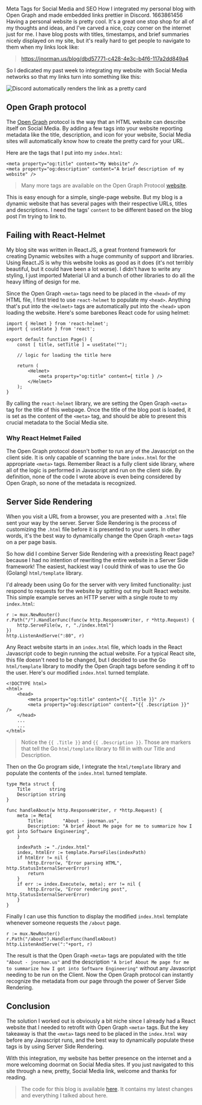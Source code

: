 Meta Tags for Social Media and SEO
How I integrated my personal blog with Open Graph and made embedded links prettier in Discord.
1663861456
Having a personal website is pretty cool. It's a great one stop shop for all of my thoughts and ideas, and I've carved a nice, cozy corner on the internet just for me. I have blog posts with titles, timestamps, and brief summaries nicely displayed on my site, but it's really hard to get people to navigate to them when my links look like:

>https://jnorman.us/blog/dbd57771-c428-4e3c-b4f6-117a2dd849a4

So I dedicated my past week to integrating my website with Social Media networks so that my links turn into something like this:

![Discord automatically renders the link as a pretty card](https://external-preview.redd.it/8b8Cvc1uc2eBzhThtd1uLXsYT1YbnBDqSIgRx3lKBpo.png?auto=webp&s=ea7f682383758207305b905506eebffba4751f8c)

## Open Graph protocol
The [Open Graph](https://ogp.me/) protocol is the way that an HTML website can describe itself on Social Media. By adding a few tags into your website reporting metadata like the title, description, and icon for your website, Social Media sites will automatically know how to create the pretty card for your URL.

Here are the tags that I put into my `index.html`:

	<meta property="og:title" content="My Website" />
	<meta property="og:description" content="A brief description of my website" />

> Many more tags are available on the Open Graph Protocol [website](https://ogp.me/).

This is easy enough for a simple, single-page website. But my blog is a dynamic website that has several pages with their respective URLs, titles and descriptions. I need the tags' `content` to be different based on the blog post I'm trying to link to.

## Failing with React-Helmet
My blog site was written in React.JS, a great frontend framework for creating Dynamic websites with a huge community of support and libraries. Using React.JS is why this website looks as good as it does (it's not terribly beautiful, but it could have been a lot worse). I didn't have to write any styling, I just imported Material UI and a bunch of other libraries to do all the heavy lifting of design for me.

Since the Open Graph `<meta>` tags need to be placed in the `<head>` of my HTML file, I first tried to use `react-helmet` to populate my `<head>`. Anything that's put into the `<Helmet>` tags are automatically put into the `<head>` upon loading the website. Here's some barebones React code for using helmet:

	import { Helmet } from 'react-helmet';
	import { useState } from 'react';

	export default function Page() {
		const [ title, setTitle ] = useState("");
	
		// logic for loading the title here

		return (
			<Helmet>
				<meta property="og:title" content={ title } />
			</Helmet>
		);
	}

By calling the `react-helmet` library, we are setting the Open Graph `<meta>` tag for the title of this webpage. Once the title of the blog post is loaded, it is set as the content of the `<meta>` tag, and should be able to present this crucial metadata to the Social Media site.

### Why React Helmet Failed
The Open Graph protocol doesn't bother to run any of the Javascript on the client side. It is only capable of scanning the bare `index.html` for the appropriate `<meta>` tags. Remember React is a fully client side library, where all of the logic is performed in Javascript and run on the client side. By definition, none of the code I wrote above is even being considered by Open Graph, so none of the metadata is recognized.

## Server Side Rendering
When you visit a URL from a browser, you are presented with a `.html` file sent your way by the server. Server Side Rendering is the process of customizing the `.html` file before it is presented to your users. In other words, it's the best way to dynamically change the Open Graph `<meta>` tags on a per page basis.

So how did I combine Server Side Rendering with a preexisting React page? because I had no intention of rewriting the entire website in a Server Side framework! The easiest, hackiest way I could think of was to use the Go (Golang) `html/template` library.

I'd already been using Go for the server with very limited functionality: just respond to requests for the website by spitting out my built React website. This simple example serves an HTTP server with a single route to my `index.html`:

	r := mux.NewRouter()
	r.Path("/").HandlerFunc(func(w http.ResponseWriter, r *http.Request) {
		http.ServeFile(w, r, "./index.html")
	})
	http.ListenAndServe(":80", r)

Any React website starts in an `index.html` file, which loads in the React Javascript code to begin running the actual website. For a typical React site, this file doesn't need to be changed, but I decided to use the Go `html/template` library to modify the Open Graph tags before sending it off to the user. Here's our modified `index.html` turned template.

	<!DOCTYPE html>
	<html>
		<head>
			<meta property="og:title" content="{{ .Title }}" />
			<meta property="og:description" content="{{ .Description }}" />
		</head>
		...
		...
	</html>
>Notice the `{{ .Title }}` and `{{ .Description }}`. Those are markers that tell the Go `html/template` library to fill in with our Title and Description.

Then on the Go program side, I integrate the `html/template` library and populate the contents of the `index.html` turned template.

	type Meta struct {
		Title       string
		Description string
	}
	
	func handleAbout(w http.ResponseWriter, r *http.Request) {  
		meta := Meta{  
			Title:       "About - jnorman.us",  
			Description: "A brief About Me page for me to summarize how I got into Software Engineering",
		}  
  
		indexPath := "./index.html"  
		index, htmlErr := template.ParseFiles(indexPath)  
		if htmlErr != nil {  
			http.Error(w, "Error parsing HTML", http.StatusInternalServerError)  
			return  
		}  
		if err := index.Execute(w, meta); err != nil { 
			http.Error(w, "Error rendering post", http.StatusInternalServerError)  
		}  
	}

Finally I can use this function to display the modified `index.html` template whenever someone requests the `/about` page.

	r := mux.NewRouter()  
	r.Path("/about").HandlerFunc(handleAbout)
	http.ListenAndServe(":"+port, r)

The result is that the Open Graph `<meta>` tags are populated with the title `"About - jnorman.us"` and the description `"A brief About Me page for me to summarize how I got into Software Engineering"` without any Javascript needing to be run on the Client. Now the Open Graph protocol can instantly recognize the metadata from our page through the power of Server Side Rendering.

## Conclusion
The solution I worked out is obviously a bit niche since I already had a React website that I needed to retrofit with Open Graph `<meta>` tags. But the key takeaway is that the `<meta>` tags need to be placed in the `index.html` way before any Javascript runs, and the best way to dynamically populate these tags is by using Server Side Rendering.

With this integration, my website has better presence on the internet and a more welcoming doormat on Social Media sites. If you just navigated to this site through a new, pretty, Social Media link, welcome and thanks for reading.

>The code for this blog is available [here](https://github.com/jnorman-us/blog). It contains my latest changes and everything I talked about here.